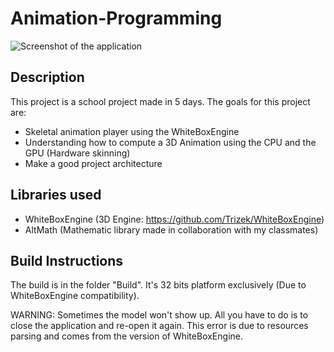 # Animation-Programming

![Screenshot of the application](Animation-Programming/Screenshots/screenshot_01.png)

## Description

This project is a school project made in 5 days. The goals for this project are:
- Skeletal animation player using the WhiteBoxEngine
- Understanding how to compute a 3D Animation using the CPU and the GPU (Hardware skinning)
- Make a good project architecture

## Libraries used
- WhiteBoxEngine (3D Engine: https://github.com/Trizek/WhiteBoxEngine)
- AltMath (Mathematic library made in collaboration with my classmates)

## Build Instructions
The build is in the folder "Build". It's 32 bits platform exclusively (Due to WhiteBoxEngine compatibility). 

WARNING: Sometimes the model won't show up. All you have to do is to close the application and re-open it again. This error is due to resources parsing and comes from the version of WhiteBoxEngine.
